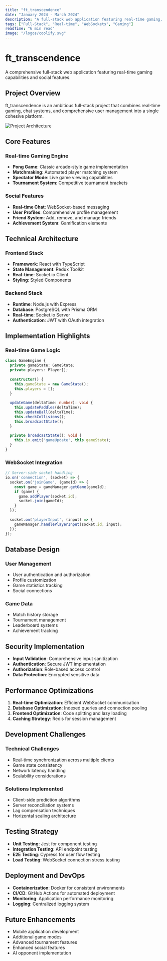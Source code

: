 ```yaml
---
title: "ft_transcendence"
date: "January 2024 - March 2024"
description: "A full-stack web application featuring real-time gaming, chat system, and user management."
tags: ["Full-Stack", "Real-time", "WebSockets", "Gaming"]
readTime: "6 min read"
image: "/logos/coolify.svg"
---
```


# ft_transcendence

A comprehensive full-stack web application featuring real-time gaming capabilities and social features.

## Project Overview

ft_transcendence is an ambitious full-stack project that combines real-time gaming, chat systems, and comprehensive user management into a single cohesive platform.

![Project Architecture](/images/myperfectstay_concept.png)

## Core Features

### Real-time Gaming Engine
- **Pong Game**: Classic arcade-style game implementation
- **Matchmaking**: Automated player matching system
- **Spectator Mode**: Live game viewing capabilities
- **Tournament System**: Competitive tournament brackets

### Social Features
- **Real-time Chat**: WebSocket-based messaging
- **User Profiles**: Comprehensive profile management
- **Friend System**: Add, remove, and manage friends
- **Achievement System**: Gamification elements

## Technical Architecture

### Frontend Stack
- **Framework**: React with TypeScript
- **State Management**: Redux Toolkit
- **Real-time**: Socket.io Client
- **Styling**: Styled Components

### Backend Stack
- **Runtime**: Node.js with Express
- **Database**: PostgreSQL with Prisma ORM
- **Real-time**: Socket.io Server
- **Authentication**: JWT with OAuth integration

## Implementation Highlights

### Real-time Game Logic

```typescript
class GameEngine {
  private gameState: GameState;
  private players: Player[];
  
  constructor() {
    this.gameState = new GameState();
    this.players = [];
  }
  
  updateGame(deltaTime: number): void {
    this.updatePaddles(deltaTime);
    this.updateBall(deltaTime);
    this.checkCollisions();
    this.broadcastState();
  }
  
  private broadcastState(): void {
    this.io.emit('gameUpdate', this.gameState);
  }
}
```

### WebSocket Integration

```typescript
// Server-side socket handling
io.on('connection', (socket) => {
  socket.on('joinGame', (gameId) => {
    const game = gameManager.getGame(gameId);
    if (game) {
      game.addPlayer(socket.id);
      socket.join(gameId);
    }
  });
  
  socket.on('playerInput', (input) => {
    gameManager.handlePlayerInput(socket.id, input);
  });
});
```

## Database Design

### User Management
- User authentication and authorization
- Profile customization
- Game statistics tracking
- Social connections

### Game Data
- Match history storage
- Tournament management
- Leaderboard systems
- Achievement tracking

## Security Implementation

- **Input Validation**: Comprehensive input sanitization
- **Authentication**: Secure JWT implementation
- **Authorization**: Role-based access control
- **Data Protection**: Encrypted sensitive data

## Performance Optimizations

1. **Real-time Optimization**: Efficient WebSocket communication
2. **Database Optimization**: Indexed queries and connection pooling
3. **Frontend Optimization**: Code splitting and lazy loading
4. **Caching Strategy**: Redis for session management

## Development Challenges

### Technical Challenges
- Real-time synchronization across multiple clients
- Game state consistency
- Network latency handling
- Scalability considerations

### Solutions Implemented
- Client-side prediction algorithms
- Server reconciliation systems
- Lag compensation techniques
- Horizontal scaling architecture

## Testing Strategy

- **Unit Testing**: Jest for component testing
- **Integration Testing**: API endpoint testing
- **E2E Testing**: Cypress for user flow testing
- **Load Testing**: WebSocket connection stress testing

## Deployment and DevOps

- **Containerization**: Docker for consistent environments
- **CI/CD**: GitHub Actions for automated deployment
- **Monitoring**: Application performance monitoring
- **Logging**: Centralized logging system

## Future Enhancements

- Mobile application development
- Additional game modes
- Advanced tournament features
- Enhanced social features
- AI opponent implementation
